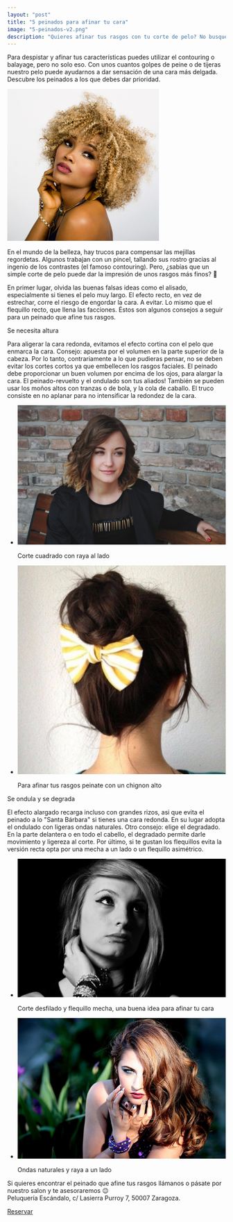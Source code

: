 ```yaml
---
layout: "post"
title: "5 peinados para afinar tu cara"
image: "5-peinados-v2.png"
description: "Quieres afinar tus rasgos con tu corte de pelo? No busques mas te proponemos 5 peinados que te ayudaran con este cometido"
---
```


<article class="container mod-row">
 <div class="container-item-text-left">
  <p>
  Para despistar y afinar tus características puedes utilizar el contouring o balayage, pero no solo eso. Con unos cuantos golpes de peine o de tijeras nuestro pelo puede ayudarnos a dar sensación de una cara más delgada.<br>
  Descubre los peinados a los que debes dar prioridad.
  </p>
  </div>
  <div>
     <img src="img/pelo-rizado.jpg" width="350" height="auto" alt="pelo-rizado peluquería Escándalo">
  </div>
  <p>
  En el mundo de la belleza, hay trucos para compensar las mejillas regordetas. Algunos trabajan con un pincel, tallando sus rostro gracias al ingenio de los contrastes (el famoso contouring). Pero, ¿sabías que un simple corte de pelo puede dar la impresión de unos rasgos más finos? 💇
  </p>
  <p>
  En primer lugar, olvida las buenas falsas ideas como el alisado, especialmente si tienes el pelo muy largo. El efecto recto, en vez de estrechar, corre el riesgo de engordar la cara. A evitar. Lo mismo que el flequillo recto, que llena las facciones. Éstos son algunos consejos a seguir para un peinado que afine tus rasgos.
  </p>
  <p>
  Se necesita altura
  </p>
  <p>   
  Para aligerar la cara redonda, evitamos el efecto cortina con el pelo que enmarca la cara. Consejo: apuesta por el volumen en la parte superior de la cabeza. Por lo tanto, contrariamente a lo que pudieras pensar, no se deben evitar los cortes cortos ya que embellecen los rasgos faciales. El peinado debe proporcionar un buen volumen por encima de los ojos, para alargar la cara. El peinado-revuelto y el ondulado son tus aliados!
  También se pueden usar los moños altos con tranzas o de bola, y  la cola de caballo. El truco consiste en no aplanar para no intensificar la redondez de la cara.
  </p>
  <ul class="container text-center">
    <li><img src="img/ondulado.jpg" width="500" height="auto" alt="corte ondulado peluquería Escándalo"></li>
        <p>Corte cuadrado con raya al lado</p>
    <li><img src="img/chignon-alto.png" width="500" height="auto" alt="chignon alto peluquería Escándalo"></li>
        <p>Para afinar tus rasgos peinate con un chignon alto</p>
  </ul>
  <p>
  Se ondula y se degrada
  </p>
  <p>
  El efecto alargado recarga incluso con grandes rizos, asi que evita el peinado a lo "Santa Bárbara" si tienes una cara redonda. En su lugar adopta el ondulado con ligeras ondas naturales. Otro consejo: elige el degradado. En la parte delantera o en todo el cabello, el degradado permite darle movimiento y ligereza al corte.
  Por último, si te gustan los flequillos evita la versión recta opta por una mecha a un lado o un flequillo asimétrico.
  </p>
  <ul class="container text-center">
    <li><img src="img/corte-flequillo-lado.jpg" width="500" height="auto" alt="corte flequillo lado peluquería Escándalo"></li>
        <p>Corte desfilado y flequillo mecha, una buena idea para afinar tu cara</p>
    <li><img src="img/flequillo-lado.jpg" width="500" height="auto" alt="peinado largo flequillo lado peluquería Escándalo"></li>  
         <p>Ondas naturales y raya a un lado</p>
  </ul>
  <p>
  Si quieres encontrar el peinado que afine tus rasgos llámanos o pásate por nuestro salon y te asesoraremos 😉<br>
  Peluquería Escándalo, c/ Lasierra Purroy 7, 50007 Zaragoza.
  </p>
  <a class="button" href="{{ site.url }}/formulario">Reservar</a>
